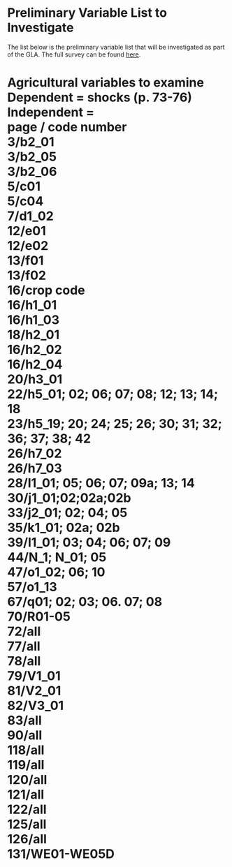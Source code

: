 Preliminary Variable List to Investigate
===  
The list below is the preliminary variable list that will be investigated as part of the GLA.  The full survey can be found [here][1].  

Agricultural variables to examine  
Dependent = shocks (p. 73-76)  
Independent =  
page / code number  
3/b2_01  
3/b2_05  
3/b2_06  
5/c01  
5/c04  
7/d1_02  
12/e01  
12/e02  
13/f01  
13/f02  
16/crop code  
16/h1_01  
16/h1_03  
18/h2_01  
16/h2_02  
16/h2_04  
20/h3_01  
22/h5_01; 02; 06; 07; 08; 12; 13; 14; 18  
23/h5_19; 20; 24; 25; 26; 30; 31; 32; 36; 37; 38; 42  
26/h7_02  
26/h7_03  
28/I1_01; 05; 06; 07; 09a; 13; 14  
30/j1_01;02;02a;02b  
33/j2_01; 02; 04; 05  
35/k1_01; 02a; 02b  
39/l1_01; 03; 04; 06; 07; 09  
44/N_1; N_01; 05  
47/o1_02; 06; 10  
57/o1_13  
67/q01; 02; 03; 06. 07; 08  
70/R01-05  
72/all  
77/all  
78/all  
79/V1_01  
81/V2_01  
82/V3_01  
83/all  
90/all  
118/all  
119/all  
120/all  
121/all  
122/all  
125/all  
126/all  
131/WE01-WE05D  
===  
[1]: http://www.usaid.gov/opengov/developer/datasets/bangladesh-integrated-household-survery-dataset.zip  
